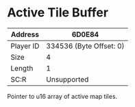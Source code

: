 
#  Active Tile Buffer
Address   | 6D0E84
----------|-------------
Player ID | 334536 (Byte Offset: 0)
Size 	  | 4
Length 	  | 1
SC:R      | Unsupported

Pointer to u16 array of active map tiles.
